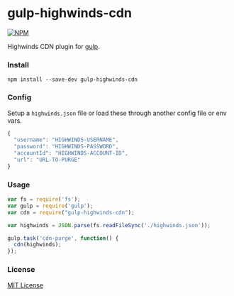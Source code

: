 # gulp-highwinds-cdn
[![NPM](https://nodei.co/npm/gulp-highwinds-cdn.png)](https://npmjs.org/package/gulp-highwinds-cdn)

Highwinds CDN plugin for [gulp](https://github.com/wearefractal/gulp).

### Install
	npm install --save-dev gulp-highwinds-cdn

### Config
Setup a `highwinds.json` file or load these through another config file or env vars.

```javascript
{
  "username": "HIGHWINDS-USERNAME",
  "password": "HIGHWINDS-PASSWORD",
  "accountId": "HIGHWINDS-ACCOUNT-ID",
  "url": "URL-TO-PURGE"
}
```
### Usage

```javascript
var fs = require('fs');
var gulp = require('gulp');
var cdn = require("gulp-highwinds-cdn");

var highwinds = JSON.parse(fs.readFileSync('./highwinds.json'));

gulp.task('cdn-purge', function() {
  cdn(highwinds);
});
```

### License

[MIT License](http://en.wikipedia.org/wiki/MIT_License)

